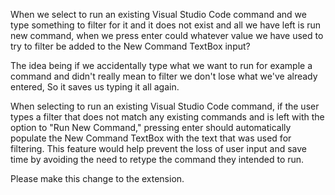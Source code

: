 When we select to run an existing  Visual Studio Code command and we type something to filter for it and it does not exist and all we have left is run new command,  when we press enter could whatever value we have used to try to filter be added to the New Command TextBox input?

The idea being if we accidentally type what we want to run for example a command and didn't really mean to filter we don't lose what we've already entered, So it saves us typing it all again.

When selecting to run an existing Visual Studio Code command, if the user types a filter that does not match any existing commands and is left with the option to "Run New Command," pressing enter should automatically populate the New Command TextBox with the text that was used for filtering. This feature would help prevent the loss of user input and save time by avoiding the need to retype the command they intended to run.

Please make this change to the extension.